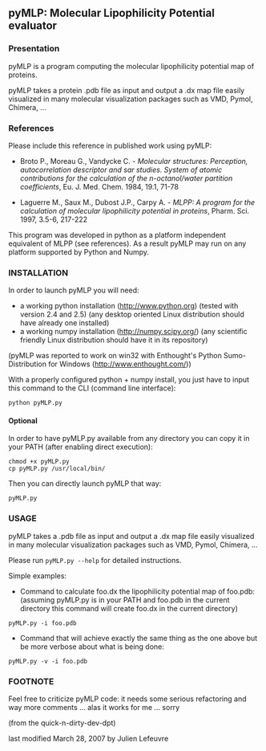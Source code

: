 ## pyMLP: Molecular Lipophilicity Potential evaluator


### Presentation

pyMLP is a program computing the molecular lipophilicity
potential map of proteins.

pyMLP takes a protein .pdb file as input and output a .dx map file easily 
visualized in many molecular visualization packages such as VMD, Pymol, 
Chimera, ...


### References

Please include this reference in published work using pyMLP:

* Broto P., Moreau G., Vandycke C. - 
*Molecular structures: Perception, autocorrelation descriptor and sar studies.
 System of atomic contributions for the calculation of the n-octanol/water 
 partition coefficients*, Eu. J. Med. Chem. 1984, 19.1, 71-78

* Laguerre M., Saux M., Dubost J.P., Carpy A. -
*MLPP: A program for the calculation of molecular lipophilicity potential in
 proteins*, Pharm. Sci. 1997, 3.5-6, 217-222

This program was developed in python as a platform independent equivalent of 
MLPP (see references). As a result pyMLP may run on any platform supported by
Python and Numpy.


### INSTALLATION

In order to launch pyMLP you will need:
* a working python installation (http://www.python.org) (tested with version
  2.4 and 2.5) (any desktop oriented Linux distribution should have already one installed)
* a working numpy installation (http://numpy.scipy.org/)
  (any scientific friendly Linux distribution should have it in its repository)

(pyMLP was reported to work on win32 with Enthought's Python Sumo-Distribution
for Windows (http://www.enthought.com/))

With a properly configured python + numpy install, you just have to input this
command to the CLI (command line interface):
```
python pyMLP.py
```
#### Optional

In order to have pyMLP.py available from any directory you can copy it in your
PATH (after enabling direct execution):
```
chmod +x pyMLP.py
cp pyMLP.py /usr/local/bin/
```

Then you can directly launch pyMLP that way:
```
pyMLP.py
```

### USAGE

pyMLP takes a .pdb file as input and output a .dx map file easily visualized in
many molecular visualization packages such as VMD, Pymol, Chimera, ...

Please run `pyMLP.py --help` for detailed instructions.

Simple examples:

* Command to calculate foo.dx the lipophilicity potential map of foo.pdb:
  (assuming pyMLP.py is in your PATH and foo.pdb in the current directory
   this command will create foo.dx in the current directory)
```
pyMLP.py -i foo.pdb
```
* Command that will achieve exactly the same thing as the one above but be
  more verbose about what is being done:
```
pyMLP.py -v -i foo.pdb
```

### FOOTNOTE

Feel free to criticize pyMLP code: it needs some serious refactoring and way
more comments ... alas it works for me ... sorry

(from the quick-n-dirty-dev-dpt)

last modified March 28, 2007 by Julien Lefeuvre

